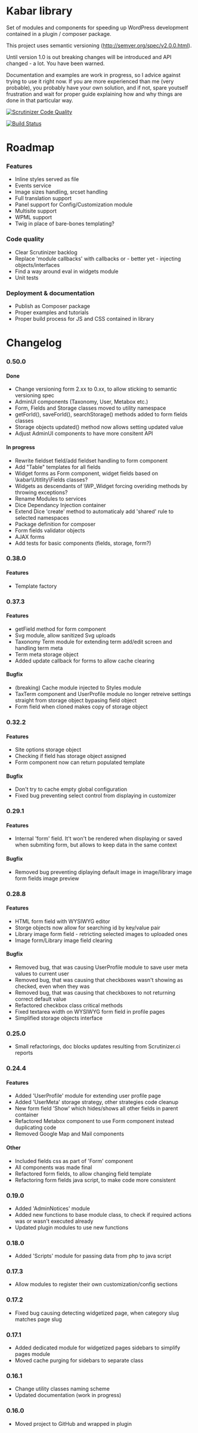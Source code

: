 # Kabar library

Set of modules and components for speeding up WordPress development contained in a plugin / composer package.

This project uses semantic versioning (http://semver.org/spec/v2.0.0.html).

Until version 1.0 is out breaking changes will be introduced and API changed - a lot. You have been warned.

Documentation and examples are work in progress, so I advice against trying to use it right now. If you are more experienced than me (very probable), you probably have your own solution, and if not, spare youtself frustration and wait for proper guide explaining how and why things are done in that particular way.

[![Scrutinizer Code Quality](https://scrutinizer-ci.com/g/gniewomir/kabar/badges/quality-score.png?b=master)](https://scrutinizer-ci.com/g/gniewomir/kabar/?branch=master)

[![Build Status](https://scrutinizer-ci.com/g/gniewomir/kabar/badges/build.png?b=master)](https://scrutinizer-ci.com/g/gniewomir/kabar/build-status/master)

# Roadmap

### Features
* Inline styles served as file
* Events service
* Image sizes handling, srcset handling
* Full translation support
* Panel support for Config/Customization module
* Multisite support
* WPML support
* Twig in place of bare-bones templating?

### Code quality
* Clear Scrutinizer backlog
* Replace 'module callbacks' with callbacks or - better yet - injecting objects/interfaces
* Find a way around eval in widgets module
* Unit tests

### Deployment & documentation
* Publish as Composer package
* Proper examples and tutorials
* Proper build process for JS and CSS contained in library

# Changelog

### 0.50.0

#### Done
* Change versioning form 2.xx to 0.xx, to allow sticking to semantic versioning spec
* AdminUI components (Taxonomy, User, Metabox etc.)
* Form, Fields and Storage classes moved to utility namespace
* getForId(), saveForId(), searchStorage() methods added to form fields classes
* Storage objects updated() method now allows setting updated value
* Adjust AdminUI components to have more consitent API

#### In progress
* Rewrite fieldset field/add fieldset handling to form component
* Add "Table" templates for all fields
* Widget forms as Form component, widget fields based on \kabar\Utitlity\Fields classes?
* Widgets as descendants of \WP_Widget forcing overiding methods by throwing exceptions?
* Rename Modules to services
* Dice Dependancy Injection container
* Extend Dice 'create' method to automaticaly add 'shared' rule to selected namespaces
* Package definition for composer
* Form fields validator objects
* AJAX forms
* Add tests for basic components (fields, storage, form?)

### 0.38.0

#### Features
* Template factory

### 0.37.3

#### Features
* getField method for form component
* Svg module, allow sanitized Svg uploads
* Taxonomy Term module for extending term add/edit screen and handling term meta
* Term meta storage object
* Added update callback for forms to allow cache clearing

#### Bugfix
* (breaking) Cache module injected to Styles module
* TaxTerm component and UserProfile module no longer retreive settings straight from storage object bypasing field object
* Form field when cloned makes copy of storage object

### 0.32.2

#### Features
* Site options storage object
* Checking if field has storage object assigned
* Form component now can return populated template

#### Bugfix
* Don't try to cache empty global configuration
* Fixed bug preventing select control from displaying in customizer

### 0.29.1

#### Features
* Internal 'form' field. It't won't be rendered when displaying or saved when submiting form, but allows to keep data in the same context

#### Bugfix
* Removed bug preventing diplaying default image in image/library image form fields image preview

### 0.28.8

#### Features
* HTML form field with WYSIWYG editor
* Storge objects now allow for searching id by key/value pair
* Library image form field - retricting selected images to uploaded ones
* Image form/Library image field clearing

#### Bugfix
* Removed bug, that was causing UserProfile module to save user meta values to current user
* Removed bug, that was causing that checkboxes wasn't showing as checked, even when they was
* Removed bug, that was causing that checkboxes to not returning correct default value
* Refactored checkbox class critical methods
* Fixed textarea width on WYSIWYG form field in profile pages
* Simplified storage objects interface

### 0.25.0
* Small refactorings, doc blocks updates resulting from Scrutinizer.ci reports

### 0.24.4

#### Features
* Added 'UserProfile' module for extending user profile page
* Added 'UserMeta' storage strategy, other strategies code cleanup
* New form field 'Show' which hides/shows all other fields in parent container
* Refactored Metabox component to use Form component instead duplicating code
* Removed Google Map and Mail components

#### Other
* Included fields css as part of 'Form' component
* All components was made final
* Refactored form fields, to allow changing field template
* Refactoring form fields java script, to make code more consistent

### 0.19.0
* Added 'AdminNotices' module
* Added new functions to base module class, to check if required actions was or wasn't executed already
* Updated plugin modules to use new functions

### 0.18.0
* Added 'Scripts' module for passing data from php to java script

### 0.17.3
* Allow modules to register their own customization/config sections

### 0.17.2
* Fixed bug causing detecting widgetized page, when category slug matches page slug

### 0.17.1
* Added dedicated module for widgetized pages sidebars to simplify pages module
* Moved cache purging for sidebars to separate class

### 0.16.1
* Change utility classes naming scheme
* Updated documentation (work in progress)

### 0.16.0
* Moved project to GitHub and wrapped in plugin